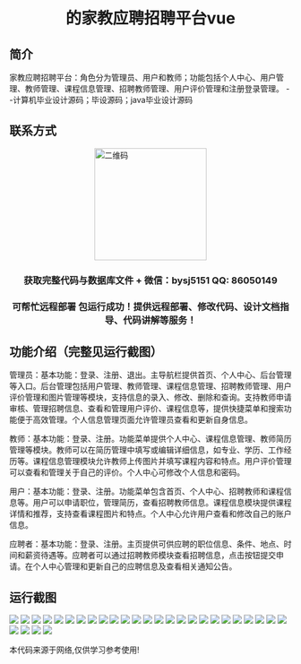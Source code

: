 <p><h1 align="center">的家教应聘招聘平台vue</h1></p>

## 简介
家教应聘招聘平台：角色分为管理员、用户和教师；功能包括个人中心、用户管理、教师管理、课程信息管理、招聘教师管理、用户评价管理和注册登录管理。    --计算机毕业设计源码；毕设源码；java毕业设计源码


## 联系方式
<img src="https://bs-1329754181.cos.ap-shanghai.myqcloud.com/wx.jpg" alt="二维码" style="display: block; margin: 0 auto;" width="200px">
<p><h3 align="center">获取完整代码与数据库文件 + 微信：bysj5151 QQ: 86050149</h3></p>
<p><h3 align="center">可帮忙远程部署 包运行成功！提供远程部署、修改代码、设计文档指导、代码讲解等服务！</h3></p>

## 功能介绍（完整见运行截图）
管理员：基本功能：登录、注册、退出。主导航栏提供首页、个人中心、后台管理等入口。后台管理包括用户管理、教师管理、课程信息管理、招聘教师管理、用户评价管理和图片管理等模块，支持信息的录入、修改、删除和查询。支持教师申请审核、管理招聘信息、查看和管理用户评价、课程信息等，提供快捷菜单和搜索功能便于高效管理。个人信息管理页面允许管理员查看和更新自身信息。

教师：基本功能：登录、注册。功能菜单提供个人中心、课程信息管理、教师简历管理等模块。教师可以在简历管理中填写或编辑详细信息，如专业、学历、工作经历等。课程信息管理模块允许教师上传图片并填写课程内容和特点。用户评价管理可以查看和管理关于自己的评价。个人中心可修改个人信息和密码。

用户：基本功能：登录、注册。功能菜单包含首页、个人中心、招聘教师和课程信息等。用户可以申请职位，管理简历，查看招聘教师信息。课程信息模块提供课程详情和推荐，支持查看课程图片和特点。个人中心允许用户查看和修改自己的账户信息。

应聘者：基本功能：登录、注册。主页提供可供应聘的职位信息、条件、地点、时间和薪资待遇等。应聘者可以通过招聘教师模块查看招聘信息，点击按钮提交申请。在个人中心管理和更新自己的应聘信息及查看相关通知公告。


## 运行截图
![](img/001.jpg)
![](img/002.jpg)
![](img/003.jpg)
![](img/004.jpg)
![](img/005.jpg)
![](img/006.jpg)
![](img/007.jpg)
![](img/008.jpg)
![](img/009.jpg)
![](img/010.jpg)
![](img/011.jpg)
![](img/012.jpg)
![](img/013.jpg)
![](img/014.jpg)
![](img/015.jpg)
![](img/016.jpg)
![](img/017.jpg)
![](img/018.jpg)
![](img/019.jpg)
![](img/020.jpg)
![](img/021.jpg)
![](img/022.jpg)
![](img/023.jpg)
![](img/024.jpg)
![](img/025.jpg)
![](img/026.jpg)
![](img/027.jpg)
![](img/028.jpg)
![](img/029.jpg)

<p>本代码来源于网络,仅供学习参考使用!</p>

